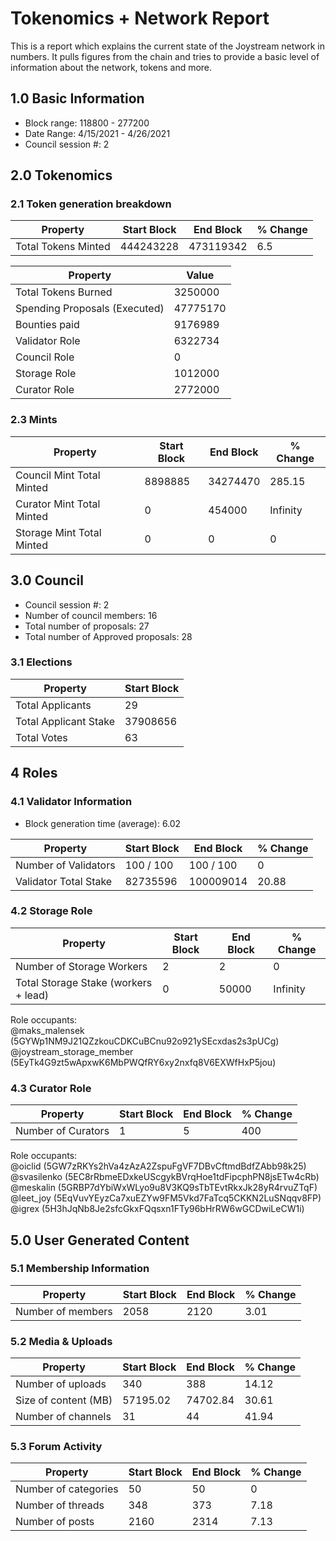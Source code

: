 # Tokenomics + Network Report
This is a report which explains the current state of the Joystream network in numbers. It pulls figures from the chain and tries to provide a basic level of information about the network, tokens and more. 

## 1.0 Basic Information
* Block range: 118800 - 277200
* Date Range: 4/15/2021 - 4/26/2021
* Council session #: 2

## 2.0 Tokenomics
### 2.1 Token generation breakdown
| Property            | Start Block | End Block | % Change |
|---------------------|--------------|--------------|----------|
| Total Tokens Minted |  444243228 | 473119342 | 6.5 |

| Property            | Value        |
|---------------------|--------------|
| Total Tokens Burned | 3250000           | 
| Spending Proposals (Executed)   |  47775170                  |
| Bounties paid       |  9176989                           |
| Validator Role      |  6322734            | 
| Council Role        | 0             | 
| Storage Role        | 1012000             | 
| Curator Role        | 2772000             |


### 2.3 Mints 
| Property                    | Start Block           | End Block | % Change |
|-----------------------------|-----------------------|--------------|----------|
| Council Mint Total Minted   | 8898885  |  34274470 |285.15          |
| Curator Mint Total Minted   |  0 | 454000| Infinity          |
| Storage Mint Total Minted   |  0 |  0            |  0        |

## 3.0 Council
* Council session #: 2
* Number of council members: 16
* Total number of proposals: 27
* Total number of Approved proposals: 28

### 3.1 Elections
| Property                    | Start Block  |
|-----------------------------|--------------|
| Total Applicants            |29              |
| Total Applicant Stake       |37908656              |
| Total Votes                 |63             |

## 4 Roles
### 4.1 Validator Information
* Block generation time (average): 6.02

| Property                    | Start Block | End Block | % Change |
|-----------------------------|--------------|--------------|----------|
| Number of Validators       |  100 / 100 | 100 / 100 | 0 |
| Validator Total Stake       | 82735596 | 100009014 | 20.88 |


### 4.2 Storage Role
| Property                | Start Block | End Block | % Change |
|-------------------------|--------------|--------------|----------|
| Number of Storage Workers | 2  |  2 | 0 |
| Total Storage Stake (workers + lead)  | 0 |  50000 | Infinity |

Role occupants:  
@maks_malensek (5GYWp1NM9J21QZzkouCDKCuBCnu92o921ySEcxdas2s3pUCg)  
@joystream_storage_member (5EyTk4G9zt5wApxwK6MbPWQfRY6xy2nxfq8V6EXWfHxP5jou)  


### 4.3 Curator Role
| Property                | Start Block | End Block | % Change |
|-------------------------|--------------|--------------|----------|
| Number of Curators      | 1 | 5 | 400 |

Role occupants:  
@oiclid (5GW7zRKYs2hVa4zAzA2ZspuFgVF7DBvCftmdBdfZAbb98k25)  
@svasilenko (5EC8rRbmeEDxkeUScgykBVrqHoe1tdFipcphPN8jsETw4cRb)  
@meskalin (5GRBP7dYbiWxWLyo9u8V3KQ9sTbTEvtRkxJk28yR4rvuZTqF)  
@leet_joy (5EqVuvYEyzCa7xuEZYw9FM5Vkd7FaTcq5CKKN2LuSNqqv8FP)  
@igrex (5H3hJqNb8Je2sfcGkxFQqsxn1FTy96bHrRW6wGCDwiLeCW1i)  


## 5.0 User Generated Content
### 5.1 Membership Information
| Property          | Start Block | End Block | % Change |
|-------------------|--------------|--------------|----------|
| Number of members | 2058|  2120 | 3.01 |

### 5.2 Media & Uploads
| Property                | Start Block | End Block | % Change |
|-------------------------|--------------|--------------|----------|
| Number of uploads       | 340 | 388  |  14.12 |
| Size of content (MB)        |  57195.02 |  74702.84 | 30.61          |
| Number of channels      |  31 | 44 | 41.94 |

### 5.3 Forum Activity
| Property          | Start Block | End Block | % Change |
|-------------------|--------------|--------------|----------|
| Number of categories | 50 | 50 | 0         |
| Number of threads    | 348| 373 | 7.18         |
| Number of posts      | 2160 | 2314            |  7.13        |
